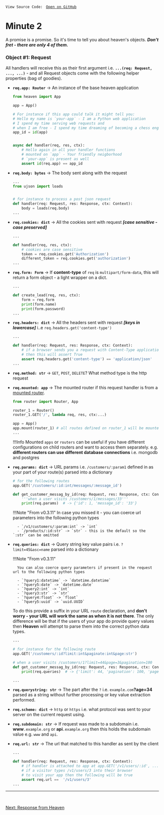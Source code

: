 `View Source Code: ` [`Open on GitHub`](https://github.com/rayattack/heaven/blob/main/heaven/request.py)

# Minute 2
A promise is a promise. So it's time to tell you about heaven's objects. **_Don't fret - there are only 4 of them._**

### Object \#1: Request
All handlers will receive this as their first argument i.e. **`...(req: Request, ..., ...)`** -
and all Request objects come with the following helper properties (bag of goodies).

- **`req.app: Router`** -> An instance of the base heaven application
    ```py 
    from heaven import App

    app = App()

    # For instance if this app could talk it might tell you:
    # Hello my name is `your-app` - I am a Python web application
    # I spend my time serving web requests and 
    # when I am free - I spend my time dreaming of becoming a chess engine
    app_id = id(app)


    async def handler(req, res, ctx):
        # Hello again in all your handler functions
        # mounted on `app` - Your friendly neigborhood
        # `your-app` is present as well
        assert id(req.app) == app_id
    ```

- **`req.body: bytes`** -> The body sent along with the request
    ```py 
    ...
    from ujson import loads


    # for instance to process a post json request
    def handler(req: Request, res: Response, ctx: Context):
        body = loads(req.body)
    ...
    ```

- **`req.cookies: dict`** -> All the cookies sent with request **_[case sensitive - case preserved]_**
    ```py 
    ...

    def handler(req, res, ctx):
        # cookies are case sensitive
        token = req.cookies.get('Authorization')
        different_token = req.cookies.get('authorization')  
    ...
    ```

- **`req.form: Form`** -> If **content-type** of `req` is `multipart/form-data`, this will return a form object - a light
    wrapper on a dict.
    ```py
    ...

    def create_lead(req, res, ctx):
        form = req.form
        print(form.name)
        print(form.password)
    ...
    ```

- **`req.headers: dict`** -> All the headers sent with request **_[keys in lowercase]_** i..e `req.headers.get('content-type')`
    ```py 
    ...

    def handler(req: Request, res: Response, ctx: Context):
        # if a browser sends you a request with Content-Type application/json
        # then this will assert True
        assert req.headers.get('content-type') == 'application/json'
    ...
    ```

- **`req.method: str`** -> `GET`, `POST`, `DELETE`? What method type is the http request

- **`req.mounted: app`** -> The mounted router if this request handler is from a [mounted router](mount.md).
    ```py
    from router import Router, App

    router_1 = Router()
    router_1.GET('/', lambda req, res, ctx:...)

    app = App()
    app.mount(router_1) # all routes defined on router_1 will be mounted to app
    ...
    ```

    !!!Info
        Mounted `apps` or `routers` can be useful if you have different configurations
        on child routers and want to access them separately. e.g. **different routers can use
        different database connections** i.e. mongodb and postgres

- **`req.params: dict`** -> URL params i.e. `/customers/:param1` defined in as your part of your route(s) parsed into a
    dictionary  
    ```py
    # for the following routes
    app.GET('/customers/:id:int/messages/:message_id')

    def get_customer_messag_by_id(req: Request, res: Response, ctx: Context):
        '''when a user visits /customers/1/messages/33'''
        print(req.params)  # -> {'id': 1, 'message_id': '33'}
    ```

    !!!Note "From v0.3.11"
        In case you missed it - you can coerce url parameters into the following python types

        - `/v1/customers/:param:int` -> `int`
        - `/products/:id:str` -> `str` - this is the default so the `:str` can be omitted


- **`req.queries: dict`** -> Query string key value pairs i.e. `?limit=45&asc=name` parsed into a dictionary
    
    !!!Note "From v0.3.11"

        You can also coerce query parameters if present in the request url to the following python types

        - `?query1:datetime` -> `datetime.datetime`
        - `?query5:date` -> `datetime.date`
        - `?query2:int` -> `int`
        - `?query3:str` -> `str`
        - `?query4:float` -> `float`
        - `?query5:uuid` -> `uuid.UUID`

    To do this provide a suffix in your URL `route` declaration, and **don't worry - your URL will work
    the same as when it is not there**. The only difference will be that if the users of your app do provide
    query values then **Heaven** will attempt to parse them into the correct python data types.
    ```py
    ...

    # for instance for the following route
    app.GET('/customers/:id?limit:int&paginate:int&page:str')

    # when a user visits /customers/1?limit=44&page=3&pagination=100
    def get_customer_messag_by_id(req: Request, res: Response, ctx: Context):
        print(req.queries)  # -> {'limit': 44, 'pagination': 100, 'page': '3'}

    ...
    ```



- **`req.querystring: str`** -> The part after the `?` i.e. `example.com`**?age=34** parsed as a string
    without further processing or key value extraction performed.

- **`req.scheme: dict`** -> `http` or `https` i.e. what protocol was sent to your server on the current request using.

- **`req.subdomain: str`** -> If request was made to a subdomain i.e. **www**`.example.org` or **api**`.example.org`
    then this holds the subdomain value e.g. `www` and `api`.

- **`req.url: str`** -> The url that matched to this handler as sent by the client
    ```py 
    ...

    def handler(req: Request, res: Response, ctx: Context):
        # if handler is attached to app at app.GET('/v1/users/:id', ...)
        # if a visitor types /v1/users/3 into their browser
        # to visit your app then the following will be true
        assert req.url ==  '/v1/users/3'
    ...
    ```

-----------------------

&nbsp;

[Next: Response from Heaven](response.md)

